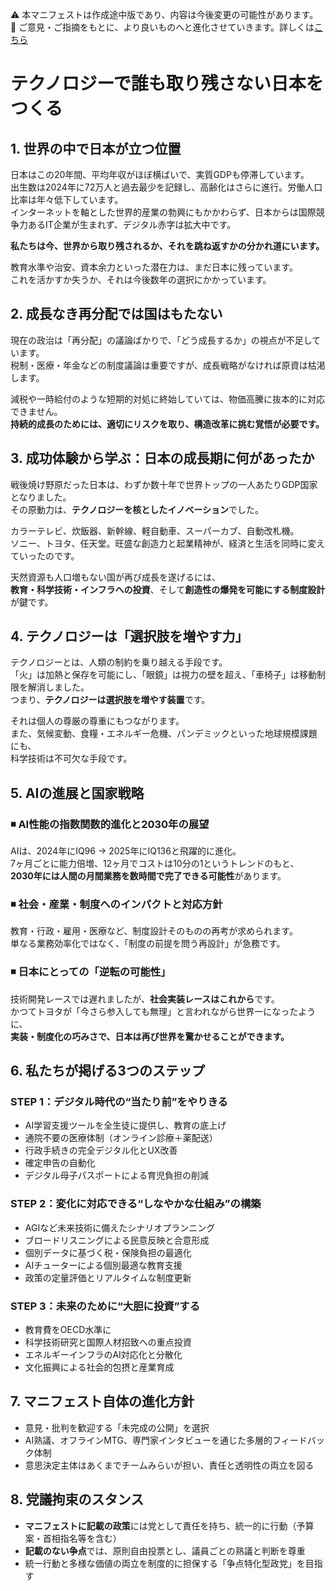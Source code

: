 ⚠️ 本マニフェストは作成途中版であり、内容は今後変更の可能性があります。  
💬 ご意見・ご指摘をもとに、より良いものへと進化させていきます。詳しくは[こちら](README.md#このマニフェスト自身もみんなの知恵を集めて改善していきます)

# テクノロジーで誰も取り残さない日本をつくる

## 1. 世界の中で日本が立つ位置

日本はこの20年間、平均年収がほぼ横ばいで、実質GDPも停滞しています。  
出生数は2024年に72万人と過去最少を記録し、高齢化はさらに進行。労働人口比率は年々低下しています。  
インターネットを軸とした世界的産業の勃興にもかかわらず、日本からは国際競争力あるIT企業が生まれず、デジタル赤字は拡大中です。

**私たちは今、世界から取り残されるか、それを跳ね返すかの分かれ道にいます。**

教育水準や治安、資本余力といった潜在力は、まだ日本に残っています。  
これを活かすか失うか、それは今後数年の選択にかかっています。

## 2. 成長なき再分配では国はもたない

現在の政治は「再分配」の議論ばかりで、「どう成長するか」の視点が不足しています。  
税制・医療・年金などの制度議論は重要ですが、成長戦略がなければ原資は枯渇します。

減税や一時給付のような短期的対処に終始していては、物価高騰に抜本的に対応できません。  
**持続的成長のためには、適切にリスクを取り、構造改革に挑む覚悟が必要です。**

## 3. 成功体験から学ぶ：日本の成長期に何があったか

戦後焼け野原だった日本は、わずか数十年で世界トップの一人あたりGDP国家となりました。  
その原動力は、**テクノロジーを核としたイノベーション**でした。

カラーテレビ、炊飯器、新幹線、軽自動車、スーパーカブ、自動改札機。  
ソニー、トヨタ、任天堂。旺盛な創造力と起業精神が、経済と生活を同時に変えていったのです。

天然資源も人口増もない国が再び成長を遂げるには、  
**教育・科学技術・インフラへの投資**、そして**創造性の爆発を可能にする制度設計**が鍵です。

## 4. テクノロジーは「選択肢を増やす力」

テクノロジーとは、人類の制約を乗り越える手段です。  
「火」は加熱と保存を可能にし、「眼鏡」は視力の壁を超え、「車椅子」は移動制限を解消しました。  
つまり、**テクノロジーは選択肢を増やす装置**です。

それは個人の尊厳の尊重にもつながります。  
また、気候変動、食糧・エネルギー危機、パンデミックといった地球規模課題にも、  
科学技術は不可欠な手段です。

## 5. AIの進展と国家戦略

### ◾ AI性能の指数関数的進化と2030年の展望

AIは、2024年にIQ96 → 2025年にIQ136と飛躍的に進化。  
7ヶ月ごとに能力倍増、12ヶ月でコストは10分の1というトレンドのもと、  
**2030年には人間の月間業務を数時間で完了できる可能性**があります。

### ◾ 社会・産業・制度へのインパクトと対応方針

教育・行政・雇用・医療など、制度設計そのものの再考が求められます。  
単なる業務効率化ではなく、「制度の前提を問う再設計」が急務です。

### ◾ 日本にとっての「逆転の可能性」

技術開発レースでは遅れましたが、**社会実装レースはこれから**です。  
かつてトヨタが「今さら参入しても無理」と言われながら世界一になったように、  
**実装・制度化の巧みさで、日本は再び世界を驚かせることができます。**

## 6. 私たちが掲げる3つのステップ

### STEP 1：デジタル時代の“当たり前”をやりきる

- AI学習支援ツールを全生徒に提供し、教育の底上げ
- 通院不要の医療体制（オンライン診療＋薬配送）
- 行政手続きの完全デジタル化とUX改善
- 確定申告の自動化
- デジタル母子パスポートによる育児負担の削減

### STEP 2：変化に対応できる“しなやかな仕組み”の構築

- AGIなど未来技術に備えたシナリオプランニング
- ブロードリスニングによる民意反映と合意形成
- 個別データに基づく税・保険負担の最適化
- AIチューターによる個別最適な教育支援
- 政策の定量評価とリアルタイムな制度更新

### STEP 3：未来のために“大胆に投資”する

- 教育費をOECD水準に
- 科学技術研究と国際人材招致への重点投資
- エネルギーインフラのAI対応化と分散化
- 文化振興による社会的包摂と産業育成

## 7. マニフェスト自体の進化方針

- 意見・批判を歓迎する「未完成の公開」を選択
- AI熟議、オフラインMTG、専門家インタビューを通じた多層的フィードバック体制
- 意思決定主体はあくまでチームみらいが担い、責任と透明性の両立を図る

## 8. 党議拘束のスタンス

- **マニフェストに記載の政策**には党として責任を持ち、統一的に行動（予算案・首相指名等を含む）
- **記載のない争点**では、原則自由投票とし、議員ごとの熟議と判断を尊重
- 統一行動と多様な価値の両立を制度的に担保する「争点特化型政党」を目指す